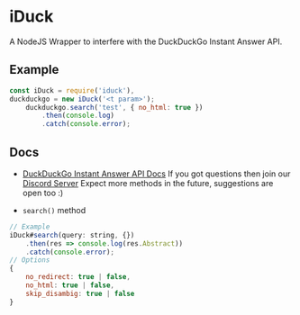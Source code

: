 # iDuck
A NodeJS Wrapper to interfere with the DuckDuckGo Instant Answer API.

## Example
```js
const iDuck = require('iduck'),
duckduckgo = new iDuck('<t param>');
    duckduckgo.search('test', { no_html: true })
        .then(console.log)
        .catch(console.error);
```

## Docs
* [DuckDuckGo Instant Answer API Docs](https://api.duckduckgo.com/api)
If you got questions then join our [Discord Server](https://discord.gg/tqeyYrS43A)
Expect more methods in the future, suggestions are open too :)

* `search()` method
```js
// Example
iDuck#search(query: string, {})
    .then(res => console.log(res.Abstract))
    .catch(console.error);
// Options
{
    no_redirect: true | false,
    no_html: true | false,
    skip_disambig: true | false
}
```
